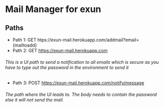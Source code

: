 # Mail Manager for exun
## Paths
* Path 1: GET htps://exun-mail.herokuapp.com/addmail?email={mailtoadd}
* Path 2: GET https://exun-mail.herokuapp.com
###### This is a UI path to send a notification to all emails which is secure as you have to type out the password in the environment to send it
* Path 3: POST https://exun-mail.herokuapp.com/notify/message
###### The path where the UI leads to. The body needs to contain the password else it will not send the mail.